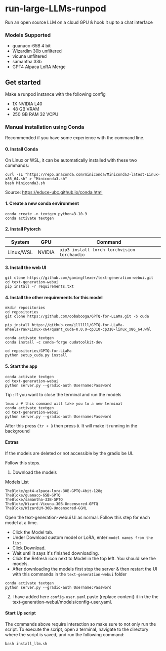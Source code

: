 # run-large-LLMs-runpod

Run an open source LLM on a cloud GPU & hook it up to a chat interface

### Models Supported

- guanaco-65B 4 bit
- Wizardlm 30b unfiltered
- vicuna unfiltered
- samantha 33b
- GPT4 Alpaca LoRA Merge


## Get started

Make a runpod instance with the following config 

- 1X NVIDIA L40
- 48 GB VRAM
- 250 GB RAM 32 VCPU

### Manual installation using Conda

Recommended if you have some experience with the command line.

#### 0. Install Conda

On Linux or WSL, it can be automatically installed with these two commands:

```
curl -sL "https://repo.anaconda.com/miniconda/Miniconda3-latest-Linux-x86_64.sh" > "Miniconda3.sh"
bash Miniconda3.sh
```
Source: https://educe-ubc.github.io/conda.html

#### 1. Create a new conda environment

```
conda create -n textgen python=3.10.9
conda activate textgen
```

#### 2. Install Pytorch

| System | GPU | Command |
|--------|---------|---------|
| Linux/WSL | NVIDIA | `pip3 install torch torchvision torchaudio` |



#### 3. Install the web UI

```
git clone https://github.com/gamingflexer/text-generation-webui.git
cd text-generation-webui
pip install -r requirements.txt
```

#### 4. Install the other requirements for this model

```
mkdir repositories
cd repositories
git clone https://github.com/oobabooga/GPTQ-for-LLaMa.git -b cuda

pip install https://github.com/jllllll/GPTQ-for-LLaMa-Wheels/raw/Linux-x64/quant_cuda-0.0.0-cp310-cp310-linux_x86_64.whl

```

```
conda activate textgen
conda install -c conda-forge cudatoolkit-dev

cd repositories/GPTQ-for-LLaMa
python setup_cuda.py install
```

#### 5. Start the app
 
```
conda activate textgen
cd text-generation-webui
python server.py --gradio-auth Username:Password	

```

Tip : If you want to close the terminal and run the models

```
tmux a # this command will take you to a new terminal
conda activate textgen
cd text-generation-webui
python server.py --gradio-auth Username:Password	
```

After this press `Ctr + B` then press `D`. It will make it running in the background

#### Extras

If the models are deleted or not accessible by the gradio be UI.

Follow this steps. 

1. Download the models

Models List

```
TheBloke/gpt4-alpaca-lora-30B-GPTQ-4bit-128g
TheBloke/guanaco-65B-GPTQ
TheBloke/samantha-33B-GPTQ
TheBloke/Wizard-Vicuna-30B-Uncensored-GPTQ
TheBloke/WizardLM-30B-Uncensored-GGML
```

Open the text-generation-webui UI as normal. Follow this step for each model at a time.

- Click the Model tab.
- Under Download custom model or LoRA, enter `model names from the list`. 
- Click Download.
- Wait until it says it's finished downloading.
- Click the Refresh icon next to Model in the top left. You should see the models.
- After downloading the models first stop the server & then restart the UI with this commands in the `text-generation-webui` folder

```
conda activate textgen
python server.py --gradio-auth Username:Password	
```

2. I have added here `config-user.yaml` paste (replace content) it in the the text-generation-webui/models/config-user.yaml.

#### Start Up script

The commands above require interaction so make sure to not only run the script. To execute the script, open a terminal, navigate to the directory where the script is saved, and run the following command:

`bash install_llm.sh`